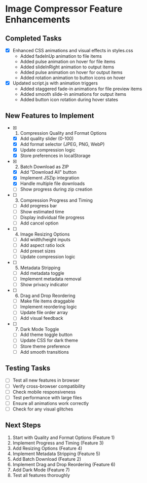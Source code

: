 # Image Compressor Feature Enhancements

## Completed Tasks
- [x] Enhanced CSS animations and visual effects in styles.css
  - Added fadeInUp animation to file items
  - Added pulse animation on hover for file items
  - Added slideInRight animation to output items
  - Added pulse animation on hover for output items
  - Added rotation animation to button icons on hover
- [x] Updated script.js with animation triggers
  - Added staggered fade-in animations for file preview items
  - Added smooth slide-in animations for output items
  - Added button icon rotation during hover states

## New Features to Implement
- [x] 1. Compression Quality and Format Options
  - [x] Add quality slider (0-100)
  - [x] Add format selector (JPEG, PNG, WebP)
  - [x] Update compression logic
  - [x] Store preferences in localStorage

- [x] 2. Batch Download as ZIP
  - [x] Add "Download All" button
  - [x] Implement JSZip integration
  - [x] Handle multiple file downloads
  - [ ] Show progress during zip creation

- [ ] 3. Compression Progress and Timing
  - [ ] Add progress bar
  - [ ] Show estimated time
  - [ ] Display individual file progress
  - [ ] Add cancel option

- [ ] 4. Image Resizing Options
  - [ ] Add width/height inputs
  - [ ] Add aspect ratio lock
  - [ ] Add preset sizes
  - [ ] Update compression logic

- [ ] 5. Metadata Stripping
  - [ ] Add metadata toggle
  - [ ] Implement metadata removal
  - [ ] Show privacy indicator

- [ ] 6. Drag and Drop Reordering
  - [ ] Make file items draggable
  - [ ] Implement reordering logic
  - [ ] Update file order array
  - [ ] Add visual feedback

- [ ] 7. Dark Mode Toggle
  - [ ] Add theme toggle button
  - [ ] Update CSS for dark theme
  - [ ] Store theme preference
  - [ ] Add smooth transitions

## Testing Tasks
- [ ] Test all new features in browser
- [ ] Verify cross-browser compatibility
- [ ] Check mobile responsiveness
- [ ] Test performance with large files
- [ ] Ensure all animations work correctly
- [ ] Check for any visual glitches

## Next Steps
1. Start with Quality and Format Options (Feature 1)
2. Implement Progress and Timing (Feature 3)
3. Add Resizing Options (Feature 4)
4. Implement Metadata Stripping (Feature 5)
5. Add Batch Download (Feature 2)
6. Implement Drag and Drop Reordering (Feature 6)
7. Add Dark Mode (Feature 7)
8. Test all features thoroughly
